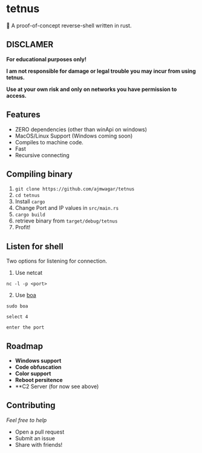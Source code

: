 # tetnus
:shell: A proof-of-concept reverse-shell written in rust.

## DISCLAMER

**For educational purposes only!**

**I am not responsible for damage or legal trouble you may incur from using tetnus.**

**Use at your own risk and only on networks you have permission to access.**


## Features

- ZERO dependencies (other than winApi on windows)
- MacOS/Linux Support (Windows coming soon)
- Compiles to machine code.
- Fast
- Recursive connecting


## Compiling binary

1. `git clone https://github.com/ajmwagar/tetnus`
1. `cd tetnus`
1. Install `cargo`
2. Change Port and IP values in `src/main.rs`
3. `cargo build`
4. retrieve binary from `target/debug/tetnus`
5. Profit!

## Listen for shell

Two options for listening for connection.

1. Use netcat

```
nc -l -p <port>
```

2. Use [boa](https://github.com/ajmwagar/boa)

```
sudo boa

select 4

enter the port
```

## Roadmap

- **Windows support**
- **Code obfuscation**
- **Color support**
- **Reboot persitence**
- **C2 Server (for now see above)

## Contributing

*Feel free to help*

- Open a pull request
- Submit an issue
- Share with friends!
